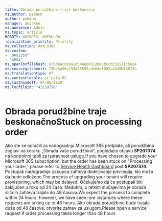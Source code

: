 ```yaml
---
title: Obrada porudžbine traje beskonačno
ms.author: pebaum
author: pebaum
manager: mnirkhe
ms.audience: Admin
ms.topic: article
ROBOTS: NOINDEX, NOFOLLOW
localization_priority: Priority
ms.collection: Adm_O365
ms.custom:
- "9002358"
- "4584"
ms.openlocfilehash: 676deacd28a1c544e605120a5dccd331531c5684
ms.sourcegitcommit: 73be3a06e159a56595cdeb5ef095aa9d9b16073b
ms.translationtype: HT
ms.contentlocale: sr-Latn-RS
ms.lasthandoff: 04/06/2020
ms.locfileid: "43158756"
---
```

# <a name="stuck-on-processing-order"></a><span data-ttu-id="53fdc-102">Obrada porudžbine traje beskonačno</span><span class="sxs-lookup"><span data-stu-id="53fdc-102">Stuck on processing order</span></span>

<span data-ttu-id="53fdc-103">Ako ste se odlučili za nadogradnju Microsoft 365 pretplate, ali porudžbina zaglavi na koraku „Obrada vaše porudžbine“, pogledajte objavu **SP207374** na [kontrolnoj tabli za ispravnost usluge](https://admin.microsoft.com/AdminPortal/Home?adminportal=1&msCV=%2BbOQtMNsz0ei8f5z.0.36#/servicehealth).</span><span class="sxs-lookup"><span data-stu-id="53fdc-103">If you have chosen to upgrade your Microsoft 365 subscription, but the order has been stuck on "Processing your order," please refer to [Service Health Dashboard](https://admin.microsoft.com/AdminPortal/Home?adminportal=1&msCV=%2BbOQtMNsz0ei8f5z.0.36#/servicehealth) post **SP207374**.</span></span> <span data-ttu-id="53fdc-104">Postupak nadogradnje zakupca zahteva dodeljivanje privilegija, što može da bude odloženo.</span><span class="sxs-lookup"><span data-stu-id="53fdc-104">The process of upgrading your tenant will require provisioning, which may be delayed.</span></span> <span data-ttu-id="53fdc-105">Očekujemo da će postupak biti zaključen u roku od 24 časa. Međutim, u retkim slučajevima je obrada sličnih zahteva trajala do 48 časova.</span><span class="sxs-lookup"><span data-stu-id="53fdc-105">We expect the process to complete within 24 hours; however, we have seen rare instances where these requests are taking up to 48 hours.</span></span> <span data-ttu-id="53fdc-106">Ako obrada porudžbine bude trajala duže od 48 časova, otvorite zahtev za uslugom.</span><span class="sxs-lookup"><span data-stu-id="53fdc-106">Please open a service request if order processing takes longer than 48 hours.</span></span>
